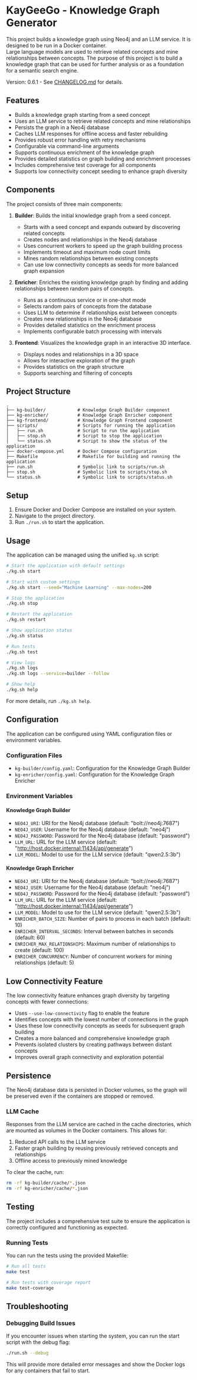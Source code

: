 # KayGeeGo - Knowledge Graph Generator

This project builds a knowledge graph using Neo4j and an LLM service. It is designed to be run in a Docker container.  
Large language models are used to retrieve related concepts and mine relationships between concepts. The purpose of this project is to build a knowledge graph that can be used for further analysis or as a foundation for a semantic search engine.

Version: 0.6.1 - See [CHANGELOG.md](CHANGELOG.md) for details.

## Features

- Builds a knowledge graph starting from a seed concept
- Uses an LLM service to retrieve related concepts and mine relationships
- Persists the graph in a Neo4j database
- Caches LLM responses for offline access and faster rebuilding
- Provides robust error handling with retry mechanisms
- Configurable via command-line arguments
- Supports continuous enrichment of the knowledge graph
- Provides detailed statistics on graph building and enrichment processes
- Includes comprehensive test coverage for all components
- Supports low connectivity concept seeding to enhance graph diversity

## Components

The project consists of three main components:

1. **Builder**: Builds the initial knowledge graph from a seed concept.
   - Starts with a seed concept and expands outward by discovering related concepts
   - Creates nodes and relationships in the Neo4j database
   - Uses concurrent workers to speed up the graph building process
   - Implements timeout and maximum node count limits
   - Mines random relationships between existing concepts
   - Can use low connectivity concepts as seeds for more balanced graph expansion

2. **Enricher**: Enriches the existing knowledge graph by finding and adding relationships between random pairs of concepts.
   - Runs as a continuous service or in one-shot mode
   - Selects random pairs of concepts from the database
   - Uses LLM to determine if relationships exist between concepts
   - Creates new relationships in the Neo4j database
   - Provides detailed statistics on the enrichment process
   - Implements configurable batch processing with intervals

3. **Frontend**: Visualizes the knowledge graph in an interactive 3D interface.
   - Displays nodes and relationships in a 3D space
   - Allows for interactive exploration of the graph
   - Provides statistics on the graph structure
   - Supports searching and filtering of concepts

## Project Structure

```
.
├── kg-builder/            # Knowledge Graph Builder component
├── kg-enricher/           # Knowledge Graph Enricher component
├── kg-frontend/           # Knowledge Graph Frontend component
├── scripts/               # Scripts for running the application
│   ├── run.sh             # Script to run the application
│   ├── stop.sh            # Script to stop the application
│   └── status.sh          # Script to show the status of the application
├── docker-compose.yml     # Docker Compose configuration
├── Makefile               # Makefile for building and running the application
├── run.sh                 # Symbolic link to scripts/run.sh
├── stop.sh                # Symbolic link to scripts/stop.sh
└── status.sh              # Symbolic link to scripts/status.sh
```

## Setup

1. Ensure Docker and Docker Compose are installed on your system.
2. Navigate to the project directory.
3. Run `./run.sh` to start the application.

## Usage

The application can be managed using the unified `kg.sh` script:

```bash
# Start the application with default settings
./kg.sh start

# Start with custom settings
./kg.sh start --seed="Machine Learning" --max-nodes=200

# Stop the application
./kg.sh stop

# Restart the application
./kg.sh restart

# Show application status
./kg.sh status

# Run tests
./kg.sh test

# View logs
./kg.sh logs
./kg.sh logs --service=builder --follow

# Show help
./kg.sh help
```

For more details, run `./kg.sh help`.

## Configuration

The application can be configured using YAML configuration files or environment variables.

### Configuration Files

- `kg-builder/config.yaml`: Configuration for the Knowledge Graph Builder
- `kg-enricher/config.yaml`: Configuration for the Knowledge Graph Enricher

### Environment Variables

#### Knowledge Graph Builder

- `NEO4J_URI`: URI for the Neo4j database (default: "bolt://neo4j:7687")
- `NEO4J_USER`: Username for the Neo4j database (default: "neo4j")
- `NEO4J_PASSWORD`: Password for the Neo4j database (default: "password")
- `LLM_URL`: URL for the LLM service (default: "http://host.docker.internal:11434/api/generate")
- `LLM_MODEL`: Model to use for the LLM service (default: "qwen2.5:3b")

#### Knowledge Graph Enricher

- `NEO4J_URI`: URI for the Neo4j database (default: "bolt://neo4j:7687")
- `NEO4J_USER`: Username for the Neo4j database (default: "neo4j")
- `NEO4J_PASSWORD`: Password for the Neo4j database (default: "password")
- `LLM_URL`: URL for the LLM service (default: "http://host.docker.internal:11434/api/generate")
- `LLM_MODEL`: Model to use for the LLM service (default: "qwen2.5:3b")
- `ENRICHER_BATCH_SIZE`: Number of pairs to process in each batch (default: 10)
- `ENRICHER_INTERVAL_SECONDS`: Interval between batches in seconds (default: 60)
- `ENRICHER_MAX_RELATIONSHIPS`: Maximum number of relationships to create (default: 100)
- `ENRICHER_CONCURRENCY`: Number of concurrent workers for mining relationships (default: 5)

## Low Connectivity Feature

The low connectivity feature enhances graph diversity by targeting concepts with fewer connections:

- Uses `--use-low-connectivity` flag to enable the feature
- Identifies concepts with the lowest number of connections in the graph
- Uses these low connectivity concepts as seeds for subsequent graph building
- Creates a more balanced and comprehensive knowledge graph
- Prevents isolated clusters by creating pathways between distant concepts
- Improves overall graph connectivity and exploration potential

## Persistence

The Neo4j database data is persisted in Docker volumes, so the graph will be preserved even if the containers are stopped or removed.

### LLM Cache

Responses from the LLM service are cached in the cache directories, which are mounted as volumes in the Docker containers. This allows for:

1. Reduced API calls to the LLM service
2. Faster graph building by reusing previously retrieved concepts and relationships
3. Offline access to previously mined knowledge

To clear the cache, run:
```bash
rm -rf kg-builder/cache/*.json
rm -rf kg-enricher/cache/*.json
```

## Testing

The project includes a comprehensive test suite to ensure the application is correctly configured and functioning as expected.

### Running Tests

You can run the tests using the provided Makefile:

```bash
# Run all tests
make test

# Run tests with coverage report
make test-coverage
```

## Troubleshooting

### Debugging Build Issues

If you encounter issues when starting the system, you can run the start script with the debug flag:

```bash
./run.sh --debug
```

This will provide more detailed error messages and show the Docker logs for any containers that fail to start.






